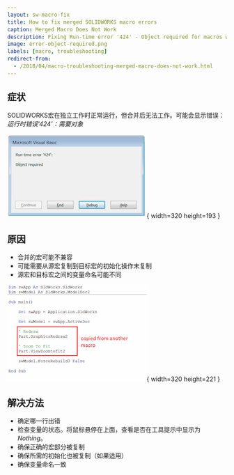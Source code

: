 ```yaml
---
layout: sw-macro-fix
title: How to fix merged SOLIDWORKS macro errors
caption: Merged Macro Does Not Work
description: Fixing Run-time error '424' - Object required for macros which work correctly independently but failed to work when merged to one
image: error-object-required.png
labels: [macro, troubleshooting]
redirect-from:
  - /2018/04/macro-troubleshooting-merged-macro-does-not-work.html
---
```

## 症状

SOLIDWORKS宏在独立工作时正常运行，但合并后无法工作。可能会显示错误：*运行时错误'424'：需要对象*

![运行时错误'424'：运行宏时需要对象](error-object-required.png){ width=320 height=193 }

## 原因

* 合并的宏可能不兼容
* 可能需要从源宏复制到目标宏的初始化操作未复制
* 源宏和目标宏之间的变量命名可能不同

![从记录的宏插入的代码块](zoom-to-fit-error.png){ width=320 height=221 }

## 解决方法

* 确定哪一行出错
* 检查变量的状态。将鼠标悬停在上面，查看是否在工具提示中显示为*Nothing*。
* 确保正确的宏部分被复制
* 确保所需的初始化也被复制（如果适用）
* 确保变量命名一致